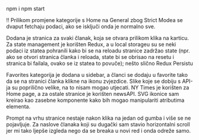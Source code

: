 npm i
npm start

!! Prilikom promjene kategorije s Home na General zbog Strict Modea se dvaput fetchaju podaci, ako se isključi onda je normalno sve.

Dodana je stranica za svaki članak, koja se otvara prilikom klika na karticu.
Za state management je korišten Redux, a u local storageu su se neki podaci iz statea pohranili kako bi se na reloadu stranice zadržao state (npr. ako se otvori stranica članka i reloada, state bi se obrisao na resetu i stranica bi failala, ovako se iz statea to povuče); nešto slično Redux Persistu

Favorites kategorija je dodana u sidebar, a članci se dodaju u favorite tako da se na stranici članka klikne na ikonu zvjezdice.
Slike koje se dobiju s API-ja su poprilično velike, na to nisam mogao utjecati. NY Times je korišten za Home page, a za ostale stranice je korišten newsAPI.
SVG ikonice sam kreirao kao zasebne komponente kako bih mogao manipulariti atributima elementa.

Prompt na vrhu stranice nestaje nakon klika na jedan od gumba i više se ne pojavljuje.
Za naslove članaka koji su dugački sam stavio horizontalni scroll jer mi tako ljepše izgleda nego da se breaka u novi red i onda odreže samo.

